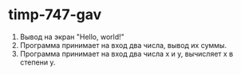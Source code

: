 # timp-747-gav
1) Вывод на экран "Hello, world!"
2) Программа принимает на вход два числа, вывод их суммы.
3) Программа принимает на вход два числа х и у, вычисляет х в степени у.

